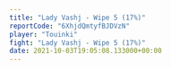 ```yaml
---
title: "Lady Vashj - Wipe 5 (17%)"
reportCode: "6XhjdQmtyfBJDVzN"
player: "Touinki"
fight: "Lady Vashj - Wipe 5 (17%)"
date: 2021-10-03T19:05:08.133000+00:00
---
```

